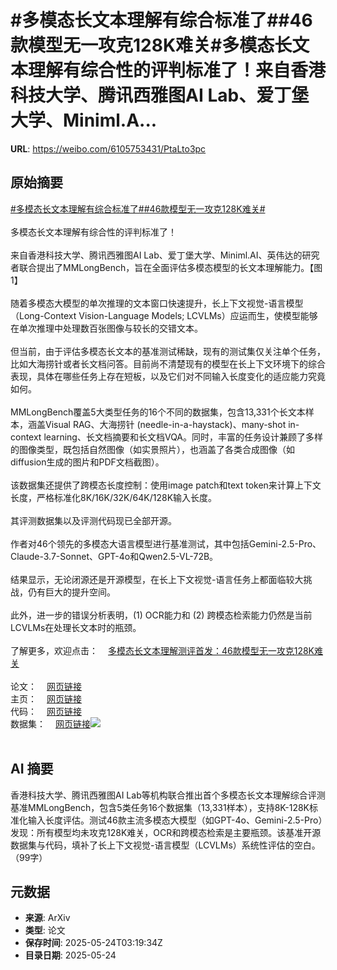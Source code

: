# #多模态长文本理解有综合标准了##46款模型无一攻克128K难关#多模态长文本理解有综合性的评判标准了！来自香港科技大学、腾讯西雅图AI Lab、爱丁堡大学、Miniml.A...

**URL**: https://weibo.com/6105753431/PtaLto3pc

## 原始摘要

<a href="https://m.weibo.cn/search?containerid=231522type%3D1%26t%3D10%26q%3D%23%E5%A4%9A%E6%A8%A1%E6%80%81%E9%95%BF%E6%96%87%E6%9C%AC%E7%90%86%E8%A7%A3%E6%9C%89%E7%BB%BC%E5%90%88%E6%A0%87%E5%87%86%E4%BA%86%23&amp;extparam=%23%E5%A4%9A%E6%A8%A1%E6%80%81%E9%95%BF%E6%96%87%E6%9C%AC%E7%90%86%E8%A7%A3%E6%9C%89%E7%BB%BC%E5%90%88%E6%A0%87%E5%87%86%E4%BA%86%23" data-hide=""><span class="surl-text">#多模态长文本理解有综合标准了#</span></a><a href="https://m.weibo.cn/search?containerid=231522type%3D1%26t%3D10%26q%3D%2346%E6%AC%BE%E6%A8%A1%E5%9E%8B%E6%97%A0%E4%B8%80%E6%94%BB%E5%85%8B128K%E9%9A%BE%E5%85%B3%23&amp;extparam=%2346%E6%AC%BE%E6%A8%A1%E5%9E%8B%E6%97%A0%E4%B8%80%E6%94%BB%E5%85%8B128K%E9%9A%BE%E5%85%B3%23" data-hide=""><span class="surl-text">#46款模型无一攻克128K难关#</span></a><br><br>多模态长文本理解有综合性的评判标准了！<br><br>来自香港科技大学、腾讯西雅图AI Lab、爱丁堡大学、Miniml.AI、英伟达的研究者联合提出了MMLongBench，旨在全面评估多模态模型的长文本理解能力。【图1】<br><br>随着多模态大模型的单次推理的文本窗口快速提升，长上下文视觉-语言模型（Long-Context Vision-Language Models; LCVLMs）应运而生，使模型能够在单次推理中处理数百张图像与较长的交错文本。<br><br>但当前，由于评估多模态长文本的基准测试稀缺，现有的测试集仅关注单个任务，比如大海捞针或者长文档问答。目前尚不清楚现有的模型在长上下文环境下的综合表现，具体在哪些任务上存在短板，以及它们对不同输入长度变化的适应能力究竟如何。<br><br>MMLongBench覆盖5大类型任务的16个不同的数据集，包含13,331个长文本样本，涵盖Visual RAG、大海捞针 (needle-in-a-haystack)、many-shot in-context learning、长文档摘要和长文档VQA。同时，丰富的任务设计兼顾了多样的图像类型，既包括自然图像（如实景照片），也涵盖了各类合成图像（如diffusion生成的图片和PDF文档截图）。<br><br>该数据集还提供了跨模态长度控制：使用image patch和text token来计算上下文长度，严格标准化8K/16K/32K/64K/128K输入长度。<br><br>其评测数据集以及评测代码现已全部开源。<br><br>作者对46个领先的多模态大语言模型进行基准测试，其中包括Gemini-2.5-Pro、Claude-3.7-Sonnet、GPT-4o和Qwen2.5-VL-72B。<br><br>结果显示，无论闭源还是开源模型，在长上下文视觉-语言任务上都面临较大挑战，仍有巨大的提升空间。<br><br>此外，进一步的错误分析表明，(1) OCR能力和 (2) 跨模态检索能力仍然是当前LCVLMs在处理长文本时的瓶颈。<br><br>了解更多，欢迎点击：<a href="https://weibo.cn/sinaurl?u=https%3A%2F%2Fmp.weixin.qq.com%2Fs%2FeOUvlVVMu_XPKbFa3IX_Nw" data-hide=""><span class="url-icon"><img style="width: 1rem;height: 1rem" src="https://h5.sinaimg.cn/upload/2015/09/25/3/timeline_card_small_web_default.png" referrerpolicy="no-referrer"></span><span class="surl-text">多模态长文本理解测评首发：46款模型无一攻克128K难关</span></a><br><br>论文：<a href="https://weibo.cn/sinaurl?u=https%3A%2F%2Farxiv.org%2Fabs%2F2505.10610" data-hide=""><span class="url-icon"><img style="width: 1rem;height: 1rem" src="https://h5.sinaimg.cn/upload/2015/09/25/3/timeline_card_small_web_default.png" referrerpolicy="no-referrer"></span><span class="surl-text">网页链接</span></a><br>主页：<a href="https://weibo.cn/sinaurl?u=https%3A%2F%2Fzhaowei-wang-nlp.github.io%2FMMLongBench-page%2F" data-hide=""><span class="url-icon"><img style="width: 1rem;height: 1rem" src="https://h5.sinaimg.cn/upload/2015/09/25/3/timeline_card_small_web_default.png" referrerpolicy="no-referrer"></span><span class="surl-text">网页链接</span></a><br>代码：<a href="https://weibo.cn/sinaurl?u=https%3A%2F%2Fgithub.com%2FEdinburghNLP%2FMMLongBench" data-hide=""><span class="url-icon"><img style="width: 1rem;height: 1rem" src="https://h5.sinaimg.cn/upload/2015/09/25/3/timeline_card_small_web_default.png" referrerpolicy="no-referrer"></span><span class="surl-text">网页链接</span></a><br>数据集：<a href="https://weibo.cn/sinaurl?u=https%3A%2F%2Fhuggingface.co%2Fdatasets%2FZhaoweiWang%2FMMLongBench" data-hide=""><span class="url-icon"><img style="width: 1rem;height: 1rem" src="https://h5.sinaimg.cn/upload/2015/09/25/3/timeline_card_small_web_default.png" referrerpolicy="no-referrer"></span><span class="surl-text">网页链接</span></a><img style="" src="https://tvax4.sinaimg.cn/large/006Fd7o3gy1i1plb74yq5j30ta0cqn0s.jpg" referrerpolicy="no-referrer"><br><br>

## AI 摘要

香港科技大学、腾讯西雅图AI Lab等机构联合推出首个多模态长文本理解综合评测基准MMLongBench，包含5类任务16个数据集（13,331样本），支持8K-128K标准化输入长度评估。测试46款主流多模态大模型（如GPT-4o、Gemini-2.5-Pro）发现：所有模型均未攻克128K难关，OCR和跨模态检索是主要瓶颈。该基准开源数据集与代码，填补了长上下文视觉-语言模型（LCVLMs）系统性评估的空白。（99字）

## 元数据

- **来源**: ArXiv
- **类型**: 论文
- **保存时间**: 2025-05-24T03:19:34Z
- **目录日期**: 2025-05-24
